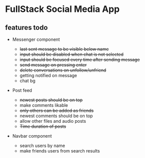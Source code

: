 # FullStack Social Media App

## features todo
- Messenger component
    - <s>last sent message to be visible below name</s>
    - <s>input should be disabled when chat is not selected</s>
    - <s>input should be focused every time after sending message</s>
    - <s>send message on pressing enter</s>
    - <s>delete conversations on unfollow/unfriend</s>
    - getting notified on message
    - chat bg

- Post feed
    - <s> newest posts should be on top </s> 
    - make comments likable
    - <s>only others can be added as friends</s>
    - newest comments should be on top
    - allow other files and audio posts
    - <s> Time duration of posts </s>

- Navbar component
    - search users by name
    - make friends users from search results
    

